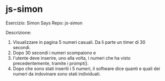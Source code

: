 # js-simon

Esercizio: Simon Says
Repo: js-simon

Descrizione:
1. Visualizzare in pagina 5 numeri casuali. Da lì parte un timer di 30 secondi.
2. Dopo 30 secondi i numeri scompaiono e 
3. l'utente deve inserire, uno alla volta, i numeri che ha visto precedentemente, tramite i prompt().
4. Dopo che sono stati inseriti i 5 numeri, il software dice quanti e quali dei numeri da indovinare sono stati individuati.